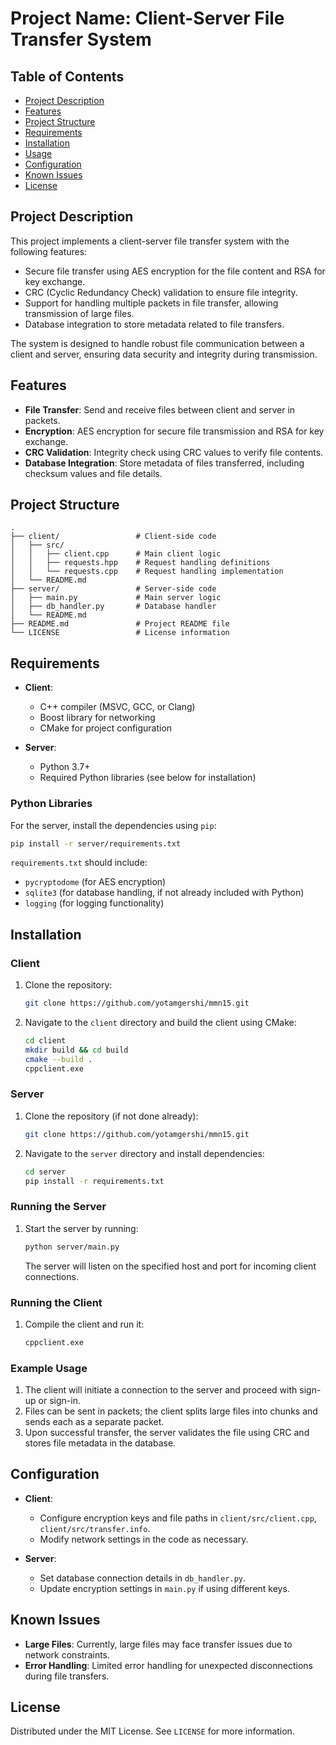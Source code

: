 
# Project Name: Client-Server File Transfer System

## Table of Contents
- [Project Description](#project-description)
- [Features](#features)
- [Project Structure](#project-structure)
- [Requirements](#requirements)
- [Installation](#installation)
- [Usage](#usage)
- [Configuration](#configuration)
- [Known Issues](#known-issues)
- [License](#license)

## Project Description

This project implements a client-server file transfer system with the following features:
- Secure file transfer using AES encryption for the file content and RSA for key exchange.
- CRC (Cyclic Redundancy Check) validation to ensure file integrity.
- Support for handling multiple packets in file transfer, allowing transmission of large files.
- Database integration to store metadata related to file transfers.

The system is designed to handle robust file communication between a client and server, ensuring data security and integrity during transmission.

## Features

- **File Transfer**: Send and receive files between client and server in packets.
- **Encryption**: AES encryption for secure file transmission and RSA for key exchange.
- **CRC Validation**: Integrity check using CRC values to verify file contents.
- **Database Integration**: Store metadata of files transferred, including checksum values and file details.

## Project Structure

```
.
├── client/                 # Client-side code
│   ├── src/
│   │   ├── client.cpp      # Main client logic
│   │   ├── requests.hpp    # Request handling definitions
│   │   └── requests.cpp    # Request handling implementation
│   └── README.md
├── server/                 # Server-side code
│   ├── main.py             # Main server logic
│   ├── db_handler.py       # Database handler
│   └── README.md
├── README.md               # Project README file
└── LICENSE                 # License information
```

## Requirements

- **Client**:
  - C++ compiler (MSVC, GCC, or Clang)
  - Boost library for networking
  - CMake for project configuration

- **Server**:
  - Python 3.7+
  - Required Python libraries (see below for installation)

### Python Libraries

For the server, install the dependencies using `pip`:
```bash
pip install -r server/requirements.txt
```

`requirements.txt` should include:
- `pycryptodome` (for AES encryption)
- `sqlite3` (for database handling, if not already included with Python)
- `logging` (for logging functionality)

## Installation

### Client

1. Clone the repository:
   ```bash
   git clone https://github.com/yotamgershi/mmn15.git
   ```

2. Navigate to the `client` directory and build the client using CMake:
   ```bash
   cd client
   mkdir build && cd build
   cmake --build .
   cppclient.exe
   ```

### Server

1. Clone the repository (if not done already):
   ```bash
   git clone https://github.com/yotamgershi/mmn15.git
   ```

2. Navigate to the `server` directory and install dependencies:
   ```bash
   cd server
   pip install -r requirements.txt
   ```
  
### Running the Server

1. Start the server by running:
   ```bash
   python server/main.py
   ```

   The server will listen on the specified host and port for incoming client connections.

### Running the Client

1. Compile the client and run it:
   ```bash
   cppclient.exe
   ```

### Example Usage

1. The client will initiate a connection to the server and proceed with sign-up or sign-in.
2. Files can be sent in packets; the client splits large files into chunks and sends each as a separate packet.
3. Upon successful transfer, the server validates the file using CRC and stores file metadata in the database.

## Configuration

- **Client**:
  - Configure encryption keys and file paths in `client/src/client.cpp`, `client/src/transfer.info`.
  - Modify network settings in the code as necessary.

- **Server**:
  - Set database connection details in `db_handler.py`.
  - Update encryption settings in `main.py` if using different keys.

## Known Issues

- **Large Files**: Currently, large files may face transfer issues due to network constraints.
- **Error Handling**: Limited error handling for unexpected disconnections during file transfers.

## License

Distributed under the MIT License. See `LICENSE` for more information.
